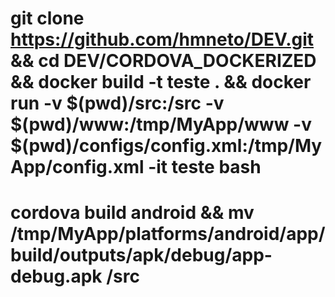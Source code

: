 # git clone https://github.com/hmneto/DEV.git && cd DEV/CORDOVA_DOCKERIZED && docker build -t teste . && docker run -v $(pwd)/src:/src -v $(pwd)/www:/tmp/MyApp/www -v $(pwd)/configs/config.xml:/tmp/MyApp/config.xml -it teste bash

# cordova build android && mv /tmp/MyApp/platforms/android/app/build/outputs/apk/debug/app-debug.apk /src